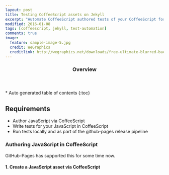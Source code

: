 ```yaml
---
layout: post
title: Testing CoffeeScript assets on Jekyll
excerpt: "Automate CoffeeScript authored tests of your CoffeeScript for Jekyll github-pages"
modified: 2016-01-08
tags: [coffeescript, jekyll, test-automation]
comments: true
image:
  feature: sample-image-5.jpg
  credit: WeGraphics
  creditlink: http://wegraphics.net/downloads/free-ultimate-blurred-background-pack/
---
```


<section id="table-of-contents" class="toc">
  <header>
    <h3>Overview</h3>
  </header>
<div id="drawer" markdown="1">
*  Auto generated table of contents
{:toc}
</div>
</section><!-- /#table-of-contents -->


## Requirements

* Author JavaScript via CoffeeScript
* Write tests for your JavaScript in CoffeeScript
* Run tests locally and as part of the github-pages release pipeline

### Authoring JavaScript in CoffeeScript
GitHub-Pages has supported this for some time now.

#### 1. Create a JavaScript asset via CoffeeScript
